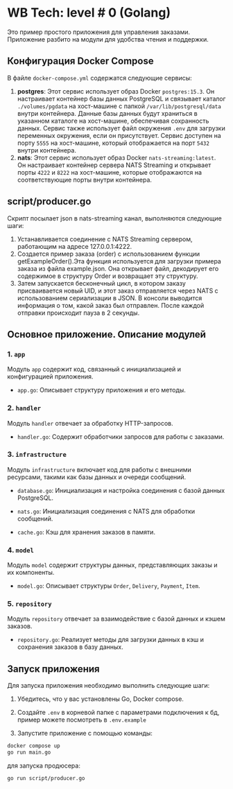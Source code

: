 # WB Tech: level # 0 (Golang)
Это пример простого приложения для управления заказами. Приложение разбито на модули для удобства чтения и поддержки.
## Конфигурация Docker Compose

В файле `docker-compose.yml` содержатся следующие сервисы:
1. **postgres**: Этот сервис использует образ Docker `postgres:15.3`. Он настраивает контейнер базы данных PostgreSQL и связывает каталог `./volumes/pgdata` на хост-машине с папкой `/var/lib/postgresql/data` внутри контейнера. Данные базы данных будут храниться в указанном каталоге на хост-машине, обеспечивая сохранность данных. Сервис также использует файл окружения `.env` для загрузки переменных окружения, если он присутствует. Сервис доступен на порту `5555` на хост-машине, который отображается на порт `5432` внутри контейнера.
2. **nats**: Этот сервис использует образ Docker `nats-streaming:latest`. Он настраивает контейнер сервера NATS Streaming и открывает порты `4222` и `8222` на хост-машине, которые отображаются на соответствующие порты внутри контейнера.

## script/producer.go
Скрипт посылает json в nats-streaming канал, выполняются следующие шаги:
1. Устанавливается соединение с NATS Streaming сервером, работающим на адресе 127.0.0.1:4222.
2. Создается пример заказа (order) с использованием функции getExampleOrder().Эта функция используется для загрузки примера заказа из файла example.json. Она открывает файл, декодирует его содержимое в структуру Order и возвращает эту структуру.
3. Затем запускается бесконечный цикл, в котором заказу присваивается новый UID, и этот заказ отправляется через NATS с использованием сериализации в JSON. В консоли выводится информация о том, какой заказ был отправлен. После каждой отправки происходит пауза в 2 секунды.


## Основное приложение. Описание модулей

### 1. `app`

Модуль `app` содержит код, связанный с инициализацией и конфигурацией приложения.

- `app.go`: Описывает структуру приложения и его методы.

### 2. `handler`

Модуль `handler` отвечает за обработку HTTP-запросов.

- `handler.go`: Содержит обработчики запросов для работы с заказами.

### 3. `infrastructure`

Модуль `infrastructure` включает код для работы с внешними ресурсами, такими как базы данных и очереди сообщений.

- `database.go`: Инициализация и настройка соединения с базой данных PostgreSQL.

- `nats.go`: Инициализация соединения с NATS для обработки сообщений.

- `cache.go`: Кэш для хранения заказов в памяти.

### 4. `model`

Модуль `model` содержит структуры данных, представляющих заказы и их компоненты.

- `model.go`: Описывает структуры `Order`, `Delivery`, `Payment`, `Item`.

### 5. `repository`

Модуль `repository` отвечает за взаимодействие с базой данных и кэшем заказов.

- `repository.go`: Реализует методы для загрузки данных в кэш и сохранения заказов в базу данных.


## Запуск приложения

Для запуска приложения необходимо выполнить следующие шаги:

1. Убедитесь, что у вас установлены Go, Docker compose.

2. Создайте `.env` в корневой папке с параметрами подключения к бд, пример можете посмотреть в `.env.example`

3. Запустите приложение с помощью команды:
```bash
docker compose up
go run main.go
```
для запуска продюсера:
```bash
go run script/producer.go
```